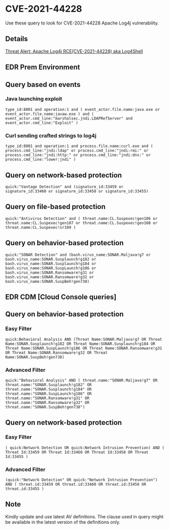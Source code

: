 # CVE-2021-44228

Use these query to look for CVE-2021-44228 Apache Log4j vulnerability. 

## Details

[Threat Alert: Apache Log4j RCE(CVE-2021-44228) aka Log4Shell](https://www.broadcom.com/support/security-center/protection-bulletin#blt3e71edabe2937935_en-us)

## EDR Prem Environment

## Query based on events 



### Java launching exploit 

```
type_id:8001 and operation:1 and ( event_actor.file.name:java.exe or event_actor.file.name:javaw.exe ) and ( event_actor.cmd_line:"marshalsec.jndi.LDAPRefServer" and event_actor.cmd_line:"Exploit" )

```

### Curl sending crafted strings to log4j

```
type_id:8001 and operation:1 and process.file.name:curl.exe and ( process.cmd_line:"jndi:ldap" or process.cmd_line:"jndi:rmi:" or process.cmd_line:"jndi:http:" or process.cmd_line:"jndi:dns:" or process.cmd_line:"lower:jndi" )

```

## Query on network-based protection

```
quick:"Vantage Detection" and (signature_id:33459 or signature_id:33460 or signature_id:33458 or signature_id:33455)

```

## Query on file-based protection

```
quick:"Antivirus Detection" and ( threat.name:CL.Suspexec!gen106 or threat.name:CL.Suspexec!gen107 or threat.name:CL.Suspexec!gen108 or threat.name:CL.Suspexec!sr109 )

```

## Query on behavior-based protection

```
quick:"SONAR Detection" and (bash.virus_name:SONAR.Maljava!g7 or bash.virus_name:SONAR.Susplaunch!g182 or bash.virus_name:SONAR.Susplaunch!g184 or bash.virus_name:SONAR.SuspLaunch!g186 or bash.virus_name:SONAR.Ransomware!g31 or bash.virus_name:SONAR.Ransomware!g32 or bash.virus_name:SONAR.SuspBeh!gen738)

```


## EDR CDM [Cloud Console queries]



## Query on behavior-based protection

### Easy Filter

```
quick:Behavioral Analysis AND (Threat Name:SONAR.Maljava!g7 OR Threat Name:SONAR.Susplaunch!g182 OR Threat Name:SONAR.Susplaunch!g184 OR Threat Name:SONAR.SuspLaunch!g186 OR Threat Name:SONAR.Ransomware!g31 OR Threat Name:SONAR.Ransomware!g32 OR Threat Name:SONAR.SuspBeh!gen738) 

```

### Advanced Filter

```
quick:"Behavioral Analysis" AND ( threat.name:"SONAR.Maljava!g7" OR threat.name:"SONAR.Susplaunch!g182" OR threat.name:"SONAR.Susplaunch!g184" OR threat.name:"SONAR.SuspLaunch!g186" OR threat.name:"SONAR.Ransomware!g31" OR threat.name:"SONAR.Ransomware!g32" OR threat.name:"SONAR.SuspBeh!gen738")

```


## Query on network-based protection

### Easy Filter

```
( quick:Network Detection OR quick:Network Intrusion Prevention) AND ( Threat Id:33459 OR Threat Id:33460 OR Threat Id:33458 OR Threat Id:33455 )

```

### Advanced Filter

```
(quick:"Network Detection" OR quick:"Network Intrusion Prevention") AND ( threat.id:33459 OR threat.id:33460 OR threat.id:33458 OR threat.id:33455 )

```

## Note
Kindly update and use latest AV definitions.
The clause used in query might be available in the latest version of the definitions only.

